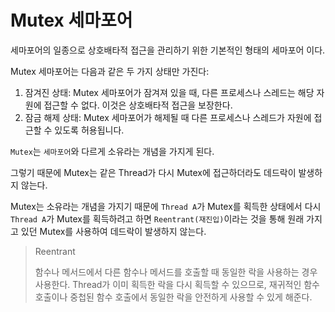 # Mutex 세마포어

세마포어의 일종으로 상호배타적 접근을 관리하기 위한 기본적인 형태의 세마포어 이다.

Mutex 세마포어는 다음과 같은 두 가지 상태만 가진다:

1. 잠겨진 상태: Mutex 세마포어가 잠겨져 있을 때, 다른 프로세스나 스레드는 해당 자원에 접근할 수 없다. 이것은 상호배타적 접근을 보장한다.
2. 잠금 해제 상태: Mutex 세마포어가 해제될 때 다른 프로세스나 스레드가 자원에 접근할 수 있도록 허용됩니다.

`Mutex`는 `세마포어`와 다르게 소유라는 개념을 가지게 된다.

그렇기 때문에 Mutex는 같은 Thread가 다시 Mutex에 접근하더라도 데드락이 발생하지 않는다.

Mutex는 소유라는 개념을 가지기 때문에 `Thread A`가 Mutex를 획득한 상태에서 다시 `Thread A`가 Mutex를 획득하려고 하면 `Reentrant(재진입)`이라는 것을 통해 원래 가지고 있던 Mutex를 사용하여 데드락이 발생하지 않는다.

> Reentrant
>
> 함수나 메서드에서 다른 함수나 메서드를 호출할 때 동일한 락을 사용하는 경우 사용한다. Thread가 이미 획득한 락을 다시 획득할 수 있으므로, 재귀적인 함수 호출이나 중첩된 함수 호출에서 동일한 락을 안전하게 사용할 수 있게 해준다.
